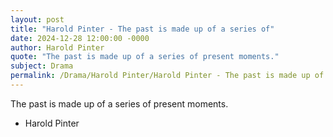 ```yaml
---
layout: post
title: "Harold Pinter - The past is made up of a series of"
date: 2024-12-28 12:00:00 -0000
author: Harold Pinter
quote: "The past is made up of a series of present moments."
subject: Drama
permalink: /Drama/Harold Pinter/Harold Pinter - The past is made up of a series of
---
```


The past is made up of a series of present moments.

- Harold Pinter
